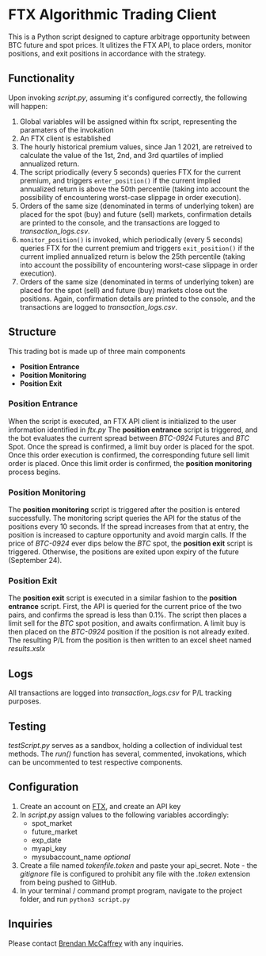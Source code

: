 # FTX Algorithmic Trading Client

This is a Python script designed to capture arbitrage opportunity between BTC future and spot prices. It ulitizes the FTX API, to place orders, monitor positions, and exit positions in accordance with the strategy. 

## Functionality

Upon invoking *script.py*, assuming it's configured correctly, the following will happen:

 1. Global variables will be assigned within ftx script, representing the paramaters of the invokation
 2. An FTX client is established
 3. The hourly historical premium values, since Jan 1 2021, are retreived to calculate the value of the 1st, 2nd, and 3rd quartiles of implied annualized return.
 4. The script priodically (every 5 seconds) queries FTX for the current premium, and triggers `enter_position()` if the current implied annualized return is above the 50th percentile (taking into account the possibility of encountering worst-case slippage in order execution).
 5. Orders of the same size (denominated in terms of underlying token) are placed for the spot (buy) and future (sell) markets, confirmation details are printed to the console, and the transactions are logged to *transaction_logs.csv*.
 6. `monitor_position()` is invoked, which periodically (every 5 seconds) queries FTX for the current premium and triggers `exit_position()` if the current implied annualized return is below the 25th percentile (taking into account the possibility of encountering worst-case slippage in order execution).
 7. Orders of the same size (denominated in terms of underlying token) are placed for the spot (sell) and future (buy) markets close out the positions. Again, confirmation details are printed to the console, and the transactions are logged to *transaction_logs.csv*.

## Structure

This trading bot is made up of three main components

 - **Position Entrance**
 - **Position Monitoring**
 - **Position Exit**

### Position Entrance

When the script is executed, an FTX API client is initialized to the user information identified in *ftx.py* The **position entrance** script is triggered, and the bot evaluates the current spread between *BTC-0924* Futures and *BTC* Spot. Once the spread is confirmed, a limit buy order is placed for the spot. Once this order execution is confirmed, the corresponding future sell limit order is placed. Once this limit order is confirmed, the **position monitoring** process begins.

### Position Monitoring

The **position monitoring** script is triggered after the position is entered successfully. The monitoring script queries the API for the status of the positions every 10 seconds. If the spread increases from that at entry, the position is increased to capture opportunity and avoid margin calls. If the price of *BTC-0924* ever dips below the *BTC* spot, the **position exit** script is triggered. Otherwise, the positions are exited upon expiry of the future (September 24).

### Position Exit

The **position exit** script is executed in a similar fashion to the **position entrance** script. First, the API is queried for the current price of the two pairs, and confirms the spread is less than 0.1%. The script then places a limit sell for the *BTC* spot position, and awaits confirmation. A limit buy is then placed on the *BTC-0924* position if the position is not already exited. The resulting P/L from the position is then written to an excel sheet named *results.xslx*

## Logs

All transactions are logged into *transaction_logs.csv* for P/L tracking purposes.

## Testing

*testScript.py* serves as a sandbox, holding a collection of individual test methods. The *run()* function has several, commented, invokations, which can be uncommented to test respective components. 

## Configuration

 1. Create an account on [FTX](ftx.com), and create an API key
 2. In *script.py* assign values to the following variables accordingly:
    - spot_market
    - future_market
    - exp_date
    - myapi_key
    - mysubaccount_name *optional*
 3. Create a file named *tokenfile.token* and paste your api_secret. Note - the *gitignore* file is configured to prohibit any file with the *.token* extension from being pushed to GitHub.
 4. In your terminal / command prompt program, navigate to the project folder, and run `python3 script.py`


## Inquiries

Please contact [Brendan McCaffrey](mailto:brendanchristophermccaffrey.com) with any inquiries.
